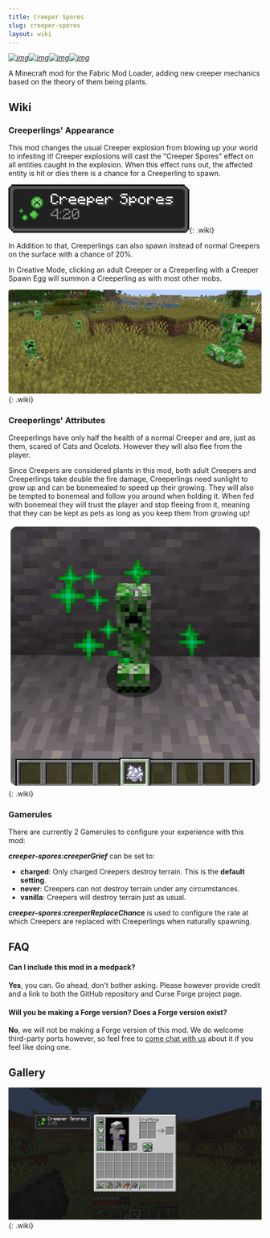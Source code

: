 ```yaml
---
title: Creeper Spores
slug: creeper-spores
layout: wiki
---
```


*[![img](https://img.shields.io/discord/292744693803122688?color=informational&label=Ladysnake&logo=Discord)](https://ladysnake.glitch.me)[![img](http://cf.way2muchnoise.eu/full_creeper-spores_downloads.svg)](https://www.curseforge.com/minecraft/mc-mods/creeper-spores)[![img](http://cf.way2muchnoise.eu/versions/minecraft_creeper-spores_latest.svg)](https://www.curseforge.com/minecraft/mc-mods/creeper-spores)[![img](https://img.shields.io/github/last-commit/ladysnake/creeper-spores)](https://github.com/ladysnake/creeper-spores/commits/main)*

A Minecraft mod for the Fabric Mod Loader, adding new creeper mechanics based on the theory of them being plants.

## Wiki

### Creeperlings' Appearance

This mod changes the usual Creeper explosion from blowing up your world to infesting it! Creeper explosions will cast the "Creeper Spores" effect on all entities caught in the explosion. When this effect runs out, the affected entity is hit or dies there is a chance for a Creeperling to spawn.

![Creeper Spores Effect](creeper-spores/CreeperSporesEffect.png){: .wiki}

In Addition to that, Creeperlings can also spawn instead of normal Creepers on the surface with a chance of 20%.

In Creative Mode, clicking an adult Creeper or a Creeperling with a Creeper Spawn Egg will summon a Creeperling as with most other mobs.

![Creeperlings](creeper-spores/Creeperlings.png){: .wiki}

### Creeperlings' Attributes

Creeperlings have only half the health of a normal Creeper and are, just as them, scared of Cats and Ocelots. However they will also flee from the player.

Since Creepers are considered plants in this mod, both adult Creepers and Creeperlings take double the fire damage, Creeperlings need sunlight to grow up and can be bonemealed to speed up their growing. They will also be tempted to bonemeal and follow you around when holding it. When fed with bonemeal they will trust the player and stop fleeing from it, meaning that they can be kept as pets as long as you keep them from growing up!

![Creeperling Growing](creeper-spores/CreeperlingGrowing.png){: .wiki}

### Gamerules

There are currently 2 Gamerules to configure your experience with this mod:

***creeper-spores:creeperGrief*** can be set to:

- **charged**: Only charged Creepers destroy terrain. This is the **default setting**.
- **never**: Creepers can not destroy terrain under any circumstances.
- **vanilla**: Creepers will destroy terrain just as usual.

***creeper-spores:creeperReplaceChance*** is used to configure the rate at which Creepers are replaced with Creeperlings when naturally spawning.



## FAQ

#### Can I include this mod in a modpack?

**Yes**, you can. Go ahead, don't bother asking. Please  however provide credit and a link to both the GitHub repository and  Curse Forge project page.

#### Will you be making a Forge version? Does a Forge version exist?

**No**, we will not be making a Forge version of this mod. We do welcome third-party ports however, so feel free to [come chat with us](https://ladysnake.glitch.me) about it if you feel like doing one.

## Gallery

![Creeper Spores Effect](creeper-spores/CreeperSporesEffectInventory.png){: .wiki}
